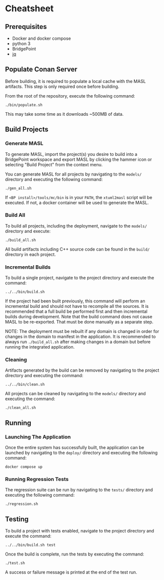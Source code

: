 # Cheatsheet

## Prerequisites

- Docker and docker compose
- python 3
- BridgePoint
- [jq](https://jqlang.github.io/jq/)

## Populate Conan Server

Before building, it is required to populate a local cache with the MASL
artifacts. This step is only required once before building.

From the root of the repository, execute the following command:

```
./bin/populate.sh
```

This may take some time as it downloads ~500MB of data.

## Build Projects

### Generate MASL

To generate MASL, import the project(s) you desire to build into a BridgePoint
workspace and export MASL by clicking the hammer icon or selecting "Build
Project" from the context menu.

You can generate MASL for all projects by navigating to the `models/` directory
and executing the following command:

```
./gen_all.sh
```

If `<BP install>/tools/mc/bin` is in your `PATH`, the `xtuml2masl` script will
be executed. If not, a docker container will be used to generate the MASL.

### Build All

To build all projects, including the deployment, navigate to the `models/`
directory and execute:

```
./build_all.sh
```

All build artifacts including C++ source code can be found in the `build/`
directory in each project.

### Incremental Builds

To build a single project, navigate to the project directory and execute the
command:

```
../../bin/build.sh
```

If the project had been built previously, this command will perform an
incremental build and should not have to recompile all the sources. It is
recommended that a full build be performed first and then incremental builds
during development. Note that the build command does not cause MASL to be
re-exported. That must be done manually as a separate step.

NOTE: The deployment must be rebuilt if any domain is changed in order for
changes in the domain to manifest in the application. It is recommended to
always run `./build_all.sh` after making changes in a domain but before running
the integrated application.

### Cleaning

Artifacts generated by the build can be removed by navigating to the project
directory and executing the command:

```
../../bin/clean.sh
```

All projects can be cleaned by navigating to the `models/` directory and executing
the command:

```
./clean_all.sh
```

## Running

### Launching The Application

Once the entire system has successfully built, the application can be launched
by navigating to the `deploy/` directory and executing the following command:

```
docker compose up
```

### Running Regression Tests

The regression suite can be run by navigating to the `tests/` directory and
executing the following command:

```
./regression.sh
```

## Testing

To build a project with tests enabled, navigate to the project directory and
execute the command:

```
../../bin/build.sh test
```

Once the build is complete, run the tests by executing the command:

```
./test.sh
```

A success or failure message is printed at the end of the test run.


